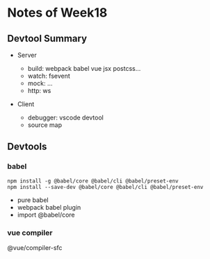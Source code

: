 # Notes of Week18
## Devtool Summary
* Server
    * build: webpack babel vue jsx postcss...  
    * watch: fsevent
    * mock: ...
    * http: ws

* Client
    * debugger: vscode devtool
    * source map

## Devtools
### babel
```shell
npm install -g @babel/core @babel/cli @babel/preset-env
npm install --save-dev @babel/core @babel/cli @babel/preset-env
```
* pure babel
* webpack babel plugin
* import @babel/core
### vue compiler
@vue/compiler-sfc  
